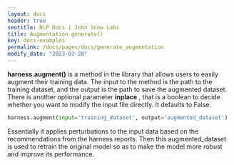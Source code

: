 ```yaml
---
layout: docs
header: true
seotitle: NLP Docs | John Snow Labs
title: Augmentation generate()
key: docs-examples
permalink: /docs/pages/docs/generate_augmentation
modify_date: "2023-03-28"
---
```


<div class="main-docs" markdown="1"><div class="h3-box" markdown="1">

**harness.augment()** is a method in the library that allows users to easily augment their training data. The input to the method is the path to the training dataset, and the output is the path to save the augmented dataset. There is another optional parameter **inplace** , that is a boolean to decide whether you want to modify the input file directly. It defaults to False.

```python
harness.augment(input='training_dataset', output='augmented_dataset')
```
Essentially it applies perturbations to the input data based on the recommendations from the harness reports. Then this augmented_dataset is used to retrain the original model so as to make the model more robust and improve its performance.

</div></div>